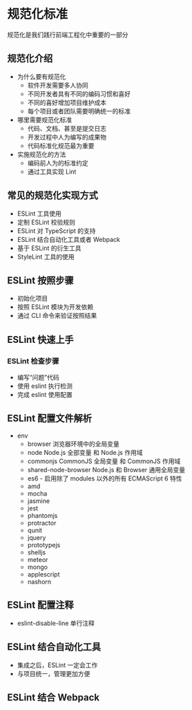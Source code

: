 # 规范化标准

规范化是我们践行前端工程化中重要的一部分

## 规范化介绍

- 为什么要有规范化
  - 软件开发需要多人协同
  - 不同开发者具有不同的编码习惯和喜好
  - 不同的喜好增加项目维护成本
  - 每个项目或者团队需要明确统一的标准
- 哪里需要规范化标准
  - 代码、文档、甚至是提交日志
  - 开发过程中人为编写的成果物
  - 代码标准化规范最为重要
- 实施规范化的方法
  - 编码前人为的标准约定
  - 通过工具实现 Lint

## 常见的规范化实现方式

- ESLint 工具使用
- 定制 ESLint 校验规则
- ESLint 对 TypeScript 的支持
- ESLint 结合自动化工具或者 Webpack
- 基于 ESLint 的衍生工具
- StyleLint 工具的使用

## ESLint 按照步骤

- 初始化项目
- 按照 ESLint 模块为开发依赖
- 通过 CLI 命令来验证按照结果

## ESLint 快速上手

### ESLint 检查步骤

- 编写“问题”代码
- 使用 eslint 执行检测
- 完成 eslint 使用配置

## ESLint 配置文件解析

- env
  - browser 浏览器环境中的全局变量
  - node Node.js 全部变量 和 Node.js 作用域
  - commonjs CommonJS 全局变量 和 CommonJS 作用域
  - shared-node-browser Node.js 和 Browser 通用全局变量
  - es6 - 启用除了 modules 以外的所有 ECMAScript 6 特性
  - amd
  - mocha
  - jasmine
  - jest
  - phantomjs
  - protractor
  - qunit
  - jquery
  - prototypejs
  - shelljs
  - meteor
  - mongo
  - applescript
  - nashorn

## ESLint 配置注释

- eslint-disable-line 单行注释

## ESLint 结合自动化工具

- 集成之后，ESLint 一定会工作
- 与项目统一，管理更加方便

## ESLint 结合 Webpack
